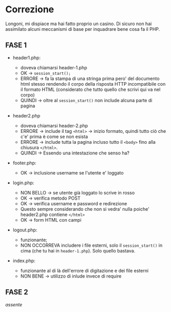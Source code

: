 # Correzione

Longoni, mi dispiace ma hai fatto proprio un casino.
Di sicuro non hai assimilato alcuni meccanismi di base per inquadrare bene cosa fa il PHP.

## FASE 1

* header1.php:
    * doveva chiamarsi header-1.php
    * OK -> `session_start();`
    * ERRORE -> fa la stampa di una stringa prima pero' del documento html stesso rendendo il corpo della risposta HTTP incompatibile con il formato HTML (considerato che tutto quello che scrivi qui va nel corpo)
    * QUINDI -> oltre al `session_start()` non include alcuna parte di pagina

* header2.php
    * doveva chiamarsi header-2.php
    * ERRORE -> include il tag `<html>` -> inizio formato, quindi tutto ciò che c'e' prima è come se non esista
    * ERRORE -> include tutta la pagina incluso tutto il `<body>` fino alla chiusura `</html>`.
    * QUINDI -> Essendo una intestazione che senso ha?

* footer.php:
    * OK -> inclusione username se l'utente e' loggato

* login.php:
    * NON BELLO -> se utente già loggato lo scrive in rosso
    * OK -> verifica metodo POST
    * OK -> verifica username e password e redirezione
    * Questo sempre considerando che non si vedra' nulla poiche' header2.php contiene `</html>`
    * OK -> form HTML con campi

* logout.php:
    * funzionante;
    * NON OCCORREVA includere i file esterni, solo il `session_start()` in cima (che tu hai in `header-1.php`). Solo quello bastava.

* index.php:
    * funzionante al di là dell'errore di digitazione e dei file esterni
    * NON BENE -> utilizzo di inlude invece di require

## FASE 2

*assente*

